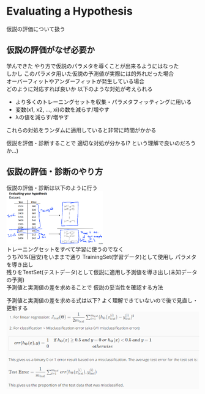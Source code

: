 # Evaluating a Hypothesis
仮説の評価について扱う  

## 仮説の評価がなぜ必要か
学んできた やり方で仮説のパラメタを導くことが出来るようにはなった  
しかし このパラメタ用いた仮説の予測値が実際には的外れだった場合  
オーバーフィットやアンダーフィットが発生している場合  
どのように対応すれば良いか 以下のような対処が考えられる  
* より多くのトレーニングセットを収集・パラメタフィッティングに用いる  
* 変数(x1, x2, ..., xi)の数を減らす/増やす
* λの値を減らす/増やす  

これらの対処をランダムに適用していると非常に時間がかかる  

仮説を評価・診断することで 適切な対処が分かる(? という理解で良いのだろうか...)  

## 仮説の評価・診断のやり方
仮説の評価・診断は以下のように行う  
<img src="../../img/06_01_evaluating_the_hypothesis.png" width=50% >    
トレーニングセットをすべて学習に使うのでなく  
うち70%(目安)をいままで通り TrainingSet(学習データ)として使用し パラメタを導き出し  
残りをTestSet(テストデータ)として仮説に適用し予測値を導き出し(未知データの予測)  
予測値と実測値の差を求めることで 仮説の妥当性を確認する方法  

予測値と実測値の差を求める式は以下? よく理解できていないので後で見直し・更新する  
<img src="../../img/06_01_test_set_error.png" >  
